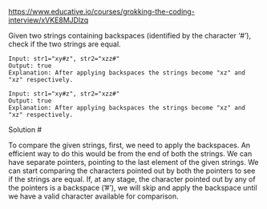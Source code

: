 https://www.educative.io/courses/grokking-the-coding-interview/xVKE8MJDlzq

Given two strings containing backspaces (identified by the character ‘#’), check if the two strings are equal.
```
Input: str1="xy#z", str2="xzz#"
Output: true
Explanation: After applying backspaces the strings become "xz" and "xz" respectively.

Input: str1="xy#z", str2="xzz#"
Output: true
Explanation: After applying backspaces the strings become "xz" and "xz" respectively.

```

Solution #

To compare the given strings, first, we need to apply the backspaces. An efficient way to do this would be from the end of both the strings. We can have separate pointers, pointing to the last element of the given strings. We can start comparing the characters pointed out by both the pointers to see if the strings are equal. If, at any stage, the character pointed out by any of the pointers is a backspace (’#’), we will skip and apply the backspace until we have a valid character available for comparison.